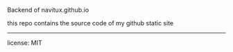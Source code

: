 Backend of navitux.github.io

this repo contains the source code of my github static site

***

license: MIT